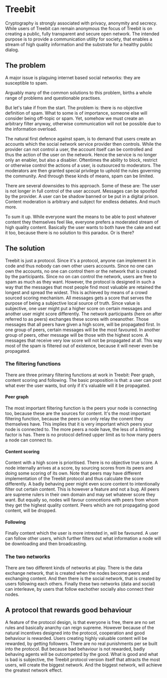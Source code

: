 # Treebit

Cryptography is strongly associated with privacy, anonymity and secrecy.
While users of Treebit can remain anonymous the focus of Treebit is on creating a public, fully transparent and secure open network.
The intended purpose is to provide a communication utility for society, that enables a stream of high quality information and the substrate for a healthy public dialog.


## The problem
A major issue is plaguing internet based social networks: they are susceptible to spam.

Arguably many of the common solutions to this problem, births a whole range of problems and questionable practises.

But let's take if from the start.
The problem is: there is no objective definition of spam.
What to some is of importance, someone else will consider being off-topic or spam.
Yet, somehow we must create an arbitrary filter anyway, otherwise communication will not be possible due to the information overload.

The natural first defence against spam, is to demand that users create an accounts which the social network service provider then controls.
While the provider can not control a user, the account itself can be controlled and thus the action of the user on the network.
Hence the service is no longer only an enabler, but also a disabler.
Oftentimes the ability to block, restrict or otherwise control the actions of a user, is outsourced to moderators.
The moderators are then granted special privilege to uphold the rules governing the community.
And through these kinds of means, spam can be limited.

There are several downsides to this approach.
Some of these are:
The user is not longer in full control of the user account.
Messages can be spoofed by the provider.
A user can be shadow banned or be put in a digital prison.
Content moderation is arbitrary and subject for endless debates.
And much more.

To sum it up.
While everyone want the means to be able to post whatever content they themselves feel like, everyone prefers a moderated stream of high quality content. Basically the user wants to both have the cake and eat it too, because there is no solution to this paradox. Or is there?


## The solution
Treebit is just a protocol.
Since it's a protocol, anyone can implement it in code and thus nobody can own other users accounts.
Since no one can own the accounts, no one can control them or the network that is created by the participants.
Since no on can control the network, users are free to spam as much as they want.
However, the protocol is designed in such a way that the messages that most people find most valuable are retained the longest and spread the widest.
This is achieved by means of a crowd sourced scoring mechanism.
All messages gets a score that serves the purpose of being a subjective local source of truth.
Since value is subjective, one user might put a higher score on certain messages and another user might score differently.
The network participants (here on after referred to as peers) exchanges these scores with oneanother.
Those messages that all peers have given a high score, will be propagated first.
In one group of peers, certain messages will be the most favoured.
In another group of peers, other message will be those with the highest score.
A messages that receive very low score will not be propagated at all.
This way most of the spam is filtered out of existence, because it will never even be propagated.


### The filtering functions
There are three primary filtering functions at work in Treebit:
Peer graph, content scoring and following.
The basic proposition is that: a user can post what ever the user wants, but only if it's valuable will it be propagated.


#### Peer graph
The most important filtering function is the peers your node is connecting too, because these are the sources for content.
It's the most important filtering function, because the peers can only relay the conent they themselves have.
This implies that it is very important which peers your node is connected to.
The more peers a node have, the less of a limiting factor is has.
There is no protocol defined upper limit as to how many peers a node can connect to.


#### Content scoring
Content with a high score is prioritised.
There is no objective true score.
A node internally arrives at a score, by sourcing scores from its peers and doing some scoring of its own.
Note that peers may have different implementation of the Treebit protocol and thus calculate the score differently.
A badly behaving peer might even score content to intentionally filter out certain content.
This is however a feature and not a bug.
All peers are supreme rulers in their own domain and may set whatever score they want.
But equally so, nodes will favour conncetions with peers from whom they get the highest quality content.
Peers which are not propagating good content, will be dropped.


#### Following
Finally content which the user is more intrested in, will be favoured.
A user can follow other users, which further filters out what information a node will be downloading and then broadcasting.


### The two networks
There are two different kinds of networks at play.
There is the data exchange network, that is created when the nodes become peers and exchanging content.
And then there is the social network, that is created by users following each others.
Finally these two networks (data and social) can interleave, by users that follow eachother socially also connect their nodes.


## A protocol that rewards good behaviour
A feature of the protocol design, is that everyone is free, there are no set rules and basically anarchy can reign supreme.
However because of the natural incentives designed into the protocol, cooperation and good behaviour is rewarded.
Users creating highly valuable content will be rewarded, by getting followers.
There are no real punishments per se built into the protocol.
But because bad behaviour is not rewarded, badly behaving agents will be outcompeted by the good.
What is good and what is bad is subjective, the Treebit protocol version itself that attracts the most users, will create the biggest network.
And the biggest network, will achieve the greatest network effect.

